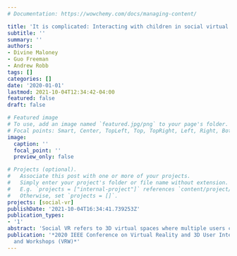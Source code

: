 ```yaml
---
# Documentation: https://wowchemy.com/docs/managing-content/

title: 'It is complicated: Interacting with children in social virtual reality'
subtitle: ''
summary: ''
authors:
- Divine Maloney
- Guo Freeman
- Andrew Robb
tags: []
categories: []
date: '2020-01-01'
lastmod: 2021-10-04T12:34:42-04:00
featured: false
draft: false

# Featured image
# To use, add an image named `featured.jpg/png` to your page's folder.
# Focal points: Smart, Center, TopLeft, Top, TopRight, Left, Right, BottomLeft, Bottom, BottomRight.
image:
  caption: ''
  focal_point: ''
  preview_only: false

# Projects (optional).
#   Associate this post with one or more of your projects.
#   Simply enter your project's folder or file name without extension.
#   E.g. `projects = ["internal-project"]` references `content/project/deep-learning/index.md`.
#   Otherwise, set `projects = []`.
projects: [social-vr]
publishDate: '2021-10-04T16:34:41.739253Z'
publication_types:
- '1'
abstract: 'Social VR refers to 3D virtual spaces where multiple users can interact with one another through VR head-mounted displays. These novel digital spaces are dramatically transforming how people meet, interact, and socialize online and have attracted users of different age groups and maturity levels. This variety sometimes leads to less desirable interactions, tensions, and frustrations between different user bases (e.g., adults and children). Based on 30 interviews, we focus on how people perceive and experience interacting with young users across various social VR applications. We aim at better understanding the complex social interaction dynamics afforded by social VR. We also discuss potential design implications toward a more child centered design for future social VR platforms.'
publication: '*2020 IEEE Conference on Virtual Reality and 3D User Interfaces Abstracts
  and Workshops (VRW)*'
---
```

